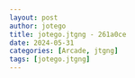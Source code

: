 ```yaml
---
layout: post
author: jotego
title: jotego.jtgng - 261a0ce
date: 2024-05-31
categories: [Arcade, jtgng]
tags: [jotego.jtgng]
---
```


